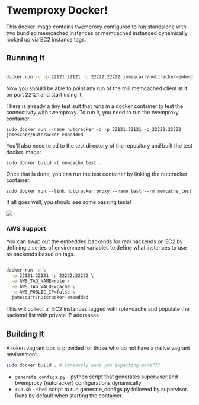 # Twemproxy Docker!
This docker image contains twemproxy configured to run standalone with
two bundled memcached instances or memcached instanced dynamically
looked up via EC2 instance tags. 

## Running It

```bash

docker run -d -p 22121:22121 -p 22222:22222 jamescarr/nutcracker-embedded

```

Now you should be able to point any run of the mill memcached client at
it on port 22121 and start using it. 

There is already a tiny test suit that runs in a docker container to test the connectivity with twemproxy. To run it, you need to run the twemproxy container:

```
sudo docker run --name nutcracker -d -p 22121:22121 -p 22222:22222 jamescarr/nutcracker-embedded

```

You'll also need to cd to the test directory of the repository and built the test docker image:

```
sudo docker build -t memcache_test .
```

Once that is done, you can run the test container by linking the nutcracker container.

```
sudo docker run --link nutcracker:proxy --name test --rm memcache_test

```

If all goes well, you should see some passing tests!

![](http://i.imgur.com/NqjCRIN.png)

### AWS Support

You can swap out the embedded backends for real backends on EC2 by
defining a series of environment variables to define what instances to
use as backends based on tags. 

```bash

docker run -d \
  -p 22121:22121 -p 22222:22222 \
  -e AWS_TAG_NAME=role \
  -e AWS_TAG_VALUE=cache \
  -e AWS_PUBLIC_IP=false \
  jamescarr/nutcracker-embedded


```

This will collect all EC2 instances tagged with role=cache and populate
the backend list with private IP addresses. 

## Building It
A token vagrant box is provided for those who do not have a native
vagrant environment. 

```bash
sudo docker build . # seriously were you expecting more???
```

* `generate_configs.py` - python script that generates supervisor and
twemproxy (nutcracker) configurations dynamically
* `run.sh` - shell script to run generate_configs.py followed by
supervisor. Runs by default when starting the container.


